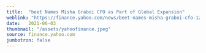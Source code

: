 ```yaml
---
title:  "beet Names Misha Graboi CFO as Part of Global Expansion"
weblink: "https://finance.yahoo.com/news/beet-names-misha-graboi-cfo-123200256.html"
date:   2021-06-03
thumbnail: "/assets/yahoofinance.jpeg"
source: finance.yahoo.com
jumbotron: false
---
```

